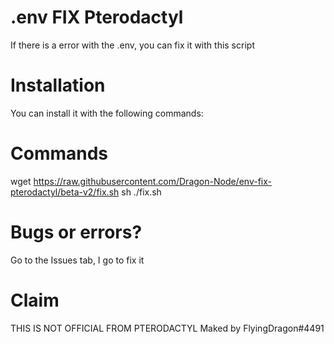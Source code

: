 # .env FIX Pterodactyl
If there is a error with the .env, you can fix it with this script

# Installation
You can install it with the following commands:
# Commands
wget https://raw.githubusercontent.com/Dragon-Node/env-fix-pterodactyl/beta-v2/fix.sh
sh ./fix.sh

# Bugs or errors?
Go to the Issues tab, I go to fix it

# Claim
THIS IS NOT OFFICIAL FROM PTERODACTYL
Maked by FlyingDragon#4491
